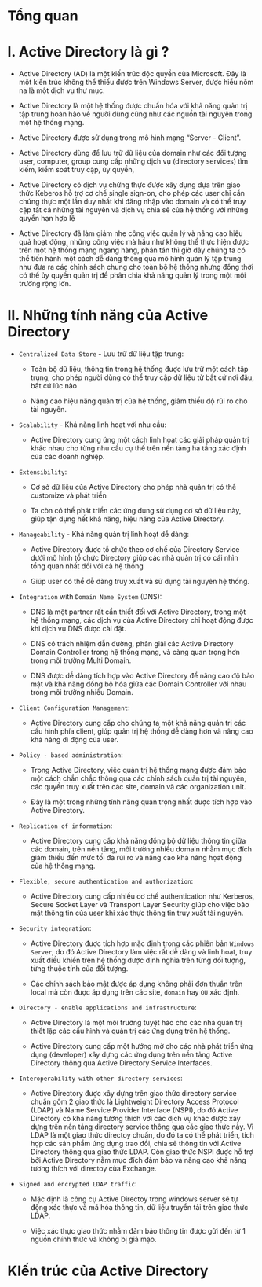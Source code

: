 Tổng quan
============================================

# I. Active Directory là gì ?
   
   - Active Directory (AD) là một kiến trúc độc quyền của Microsoft. Đây là một kiến trúc không thể thiếu được trên Windows Server, được hiểu nôm na là một dịch vụ thư mục. 
   
   - Active Directory là một hệ thống được chuẩn hóa với khả năng quản trị tập trung hoàn hảo về người dùng cũng như các nguồn tài nguyên trong một hệ thống mạng. 
   
   - Active Directory được sử dụng trong mô hình mạng “Server - Client”.

   - Active Directory dùng để lưu trữ dữ liệu của domain như các đối tượng user, computer, group cung cấp những dịch vụ (directory services) tìm kiếm, kiểm soát truy cập, ủy quyền, 
   
   - Active Directory có dịch vụ chứng thực được xây dựng dựa trên giao thức Keberos hỗ trợ cơ chế single sign-on, cho phép các user chỉ cần chứng thực một lần duy nhất khi đăng nhập vào domain 
   và có thể truy cập tất cả những tài nguyên và dịch vụ chia sẻ của hệ thống với những quyền hạn hợp lệ

   - Active Directory đã làm giảm nhẹ công việc quản lý và nâng cao hiệu quả hoạt động, những công việc mà hầu như không thể thực hiện được trên một hệ thống mạng ngang hàng, 
   phân tán thì giờ đây chúng ta có thể tiến hành một cách dễ dàng thông qua mô hình quản lý tập trung như đưa ra các chính sách chung cho toàn bộ hệ thống nhưng đồng thời 
   có thể ủy quyền quản trị để phân chia khả năng quản lý trong một môi trường rộng lớn.


# II. Những tính năng của Active Directory

   - `Centralized Data Store` - Lưu trữ dữ liệu tập trung: 
      
       + Toàn bộ dữ liệu, thông tin trong hệ thống được lưu trữ một cách tập trung, cho phép người dùng có thể truy cập dữ liệu từ bất cứ nơi đâu, bất cứ lúc nào 
       
       + Nâng cao hiệu năng quản trị của hệ thống, giảm thiếu độ rủi ro cho tài nguyên.

   - `Scalability` - Khả năng linh hoạt với nhu cầu: 
      
        + Active Directory cung ứng một cách linh hoạt các giải pháp quản trị khác nhau cho từng nhu cầu cụ thế trên nền tảng hạ tầng xác định của các doanh nghiệp.
        
   - `Extensibility`:
        
        + Cơ sở dữ liệu của Active Directory cho phép nhà quản trị có thể customize và phát triển
        
        + Ta còn có thể phát triển các ứng dụng sử dụng cơ sở dữ liệu này, giúp tận dụng hết khả năng, hiệu năng của Active Directory.
        
   - `Manageability` - Khả năng quản trị linh hoạt dễ dàng: 
   
        + Active Directory được tổ chức theo cơ chế của Directory Service dưới mô hình tổ chức Directory giúp các nhà quản trị có cái nhìn tổng quan nhất đối với cả hệ thống 
        
        + Giúp user có thể dễ dàng truy xuất và sử dụng tài nguyên hệ thống.   
        
   - `Integration` with `Domain Name System` (DNS): 
        
        + DNS là một partner rất cần thiết đối với Active Directory, trong một hệ thống mạng, các dịch vụ của Active Directory chỉ hoạt động được khi dịch vụ DNS được cài đặt. 
        
        + DNS có trách nhiệm dẫn đường, phân giải các Active Directory Domain Controller trong hệ thống mạng, và càng quan trọng hơn trong môi trường Multi Domain. 
         
        + DNS được dễ dàng tích hợp vào Active Directory để nâng cao độ bảo mật và khả năng đồng bộ hóa giữa các Domain Controller với nhau trong môi trường nhiều Domain.     
   
   - `Client Configuration Management`: 
   
        + Active Directory cung cấp cho chúng ta một khả năng quản trị các cấu hình phía client, giúp quản trị hệ thống dễ dàng hơn và nâng cao khả năng di động của user.
        
   - `Policy - based administration`: 
        
        + Trong Active Directory, việc quản trị hệ thống mạng được đảm bảo một cách chắn chắc thông qua các chính sách quản trị tài nguyên, các quyền truy xuất trên các site, domain và các organization unit. 
        
        + Đây là một trong những tính năng quan trọng nhất được tích hợp vào Active Directory.
        
   - `Replication of information`: 
   
        + Active Directory cung cấp khả năng đồng bộ dữ liệu thông tin giữa các domain, trên nền tảng, môi trường nhiều domain nhằm mục đích giảm thiếu đến mức tối đa rủi ro và nâng cao khả năng họat động của hệ thống mạng.
        
   - `Flexible, secure authentication and authorization`: 
   
        + Active Directory cung cấp nhiều cơ chế authentication như Kerberos, Secure Socket Layer và Transport Layer Security giúp cho việc bảo mật thông tin của user khi xác thực thông tin truy xuất tài nguyên.
        
   - `Security integration`: 
   
        + Active Directory được tích hợp mặc định trong các phiên bản `Windows Server`, do đó Active Directory làm việc rất dễ dàng và linh hoạt, truy xuất điều khiển trên hệ thống được định nghĩa trên từng đối tượng, từng thuộc tính của đối tượng. 
        
        + Các chính sách bảo mật được áp dụng không phải đơn thuần trên local mà còn được áp dụng trên các site, `domain` hay `OU` xác định.
        
   - `Directory - enable applications and infrastructure`: 
   
        + Active Directory là một môi trường tuyệt hảo cho các nhà quản trị thiết lập các cấu hình và quản trị các ứng dụng trên hệ thống. 
        
        + Active Directory cung cấp một hướng mở cho các nhà phát triển ứng dụng (developer) xây dựng các ứng dụng trên nền tảng Active Directory thông qua Active Directory Service Interfaces.
        
   - `Interoperability with other directory services`: 
   
        + Active Directory được xây dựng trên giao thức directory service chuẩn gồm 2 giao thức là Lightweight Directory Access Protocol (LDAP) và Name Service Provider Interface (NSPI), 
        do đó Active Directory có khả năng tương thích với các dịch vụ khác được xây dựng trên nền tảng directory service thông qua các giao thức này. 
        Vì LDAP là một giao thức directoy chuẩn, do đó ta có thể phát triển, tích hợp các sản phẩm ứng dụng trao đổi, chia sẻ thông tin với Active Directory thông qua giao thức LDAP. 
        Còn giao thức NSPI được hỗ trợ bởi Active Directory nằm mục đích đảm bảo và nâng cao khả năng tương thích với directoy của Exchange.
   
   - `Signed and encrypted LDAP traffic`: 
   
        + Mặc định là công cụ Active Directoy trong windows server sẽ tự động xác thực và mã hóa thông tin, dữ liệu truyền tải trên giao thức LDAP. 
        
        + Việc xác thực giao thức nhằm đảm bảo thông tin được gửi đến từ 1 nguồn chính thức và không bị giả mạo.
   
   
KIến trúc của Active Directory
============================================
 